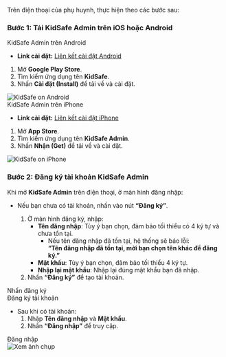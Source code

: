 Trên điện thoại của phụ huynh, thực hiện theo các bước sau:

### Bước 1: Tải KidSafe Admin trên iOS hoặc Android

   <div class="guide-container guide-grid grid--2-cols">
    <div class="guide-card">
      <div class="guide-title guide-title--5">KidSafe Admin trên Android</div>
      <div class="guide-sub-title guide-sub-title--15">
          <ul>
            <li><strong>Link cài đặt:</strong> <a href="https://play.google.com/store/apps/details?id=com.kid_safe" target="_blank">Liên kết cài đặt Android</a></li>
          </ul>
          <ol>
            <li>Mở <strong>Google Play Store</strong>.</li>
            <li>Tìm kiếm ứng dụng tên <strong>KidSafe</strong>.</li>
            <li>Nhấn <strong>Cài đặt (Install)</strong> để tải về và cài đặt.</li>
          </ol>
      </div>
      <div class="guide-content guide-content--75">  
        <img src="../../img/ip34.png" alt="KidSafe on Android"/>
      </div>
    </div>
    <div class="guide-card">
      <div class="guide-title guide-title--5">KidSafe Admin trên iPhone</div>
      <div class="guide-sub-title guide-sub-title--15">
        <ul>
          <li><strong>Link cài đặt:</strong> <a href="https://apps.apple.com/app/kidsafe-admin/id1672564397" target="_blank">Liên kết cài đặt iPhone</a></li>
        </ul>
        <ol>
          <li>Mở <strong>App Store</strong>.</li>
          <li>Tìm kiếm ứng dụng tên <strong>KidSafe Admin</strong>.</li>
          <li>Nhấn <strong>Nhận (Get)</strong> để tải về và cài đặt.</li>
        </ol>
      </div>
      <div class="guide-content guide-content--75">  
        <img src="../../img/ip35.png" alt="KidSafe on iPhone"/>
      </div>
    </div>
  </div>

### Bước 2: Đăng ký tài khoản KidSafe Admin

Khi mở **KidSafe Admin** trên điện thoại, ở màn hình đăng nhập:

-   Nếu bạn chưa có tài khoản, nhấn vào nút **“Đăng ký”**.

    1. Ở màn hình đăng ký, nhập:
        - **Tên đăng nhập**: Tùy ý bạn chọn, đảm bảo tối thiểu có 4 ký tự và chưa tồn tại.
            - Nếu tên đăng nhập đã tồn tại, hệ thống sẽ báo lỗi:  
              **“Tên đăng nhập đã tồn tại, mời bạn chọn tên khác để đăng ký.”**
        - **Mật khẩu**: Tùy ý bạn chọn, đảm bảo tối thiểu 4 ký tự.
        - **Nhập lại mật khẩu**: Nhập lại đúng mật khẩu bạn đã nhập.
    2. Nhấn **“Đăng ký”** để tạo tài khoản.

  <div class="guide-container guide-grid grid--2-cols">
    <div class="guide-card">
      <div class="guide-title guide-title--5">Nhấn đăng ký</div>
      <div class="guide-content guide-content--95">  
        <img src="../../img/ip1.png" alt="">
      </div>
    </div>
    <div class="guide-card">
      <div class="guide-title guide-title--5">Đăng ký tài khoản</div>
      <div class="guide-content guide-content--95">  
        <img src="../../img/ip2.png" alt="">
      </div>
    </div>
  </div>

-   Sau khi có tài khoản:
    1. Nhập **Tên đăng nhập** và **Mật khẩu**.
    2. Nhấn **“Đăng nhập”** để truy cập.

<div class="guide-container guide-grid grid--2-cols">
  <div class="guide-card">
    <div class="guide-title guide-title--5">Đăng nhập</div>
    <div class="guide-content guide-content--95">
      <img src="../../img/ip3.png" alt="Xem ảnh chụp">
    </div>
  </div>
  <div class="guide-card">
  </div>
</div>
